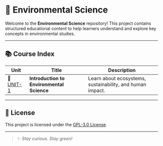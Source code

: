 # 🌿 Environmental Science

Welcome to the **Environmental Science** repository! This project contains structured educational content to help learners understand and explore key concepts in environmental studies.

---

## 📚 Course Index

| Unit | Title                        | Description                              |
|------|------------------------------|------------------------------------------|
| 🔹 [UNIT-1](UNIT-1/) | **Introduction to Environmental Science** | Learn about ecosystems, sustainability, and human impact. |

---

## 📄 License

This project is licensed under the [GPL-3.0 License](LICENSE).

---

> ✨ _Stay curious. Stay green!_
